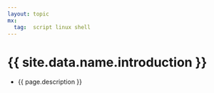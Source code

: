 ```yaml
---
layout: topic
mx:
  tag:  script linux shell
---
```


# {{ site.data.name.introduction }}
- {{ page.description }}

